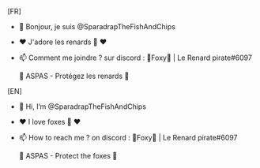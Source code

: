 [FR]
- 👋 Bonjour, je suis @SparadrapTheFishAndChips
- ❤️ J'adore les renards 🦊 ❤️ 
- 📫 Comment me joindre ? sur discord : 🦊Foxy🦊 | Le Renard pirate#6097
  
  🦊 ASPAS - Protégez les renards 🦊

[EN]
- 👋 Hi, I’m @SparadrapTheFishAndChips
- ❤️ I love foxes 🦊 ❤️ 
- 📫 How to reach me ? on discord : 🦊Foxy🦊 | Le Renard pirate#6097

  🦊 ASPAS - Protect the foxes 🦊

<!---
SparadrapTheFishAndChips/SparadrapTheFishAndChips is a ✨ special ✨ repository because its `README.md` (this file) appears on your GitHub profile.
You can click the Preview link to take a look at your changes.
--->
